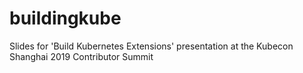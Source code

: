 # buildingkube
Slides for 'Build Kubernetes Extensions' presentation at the Kubecon Shanghai 2019 Contributor Summit
